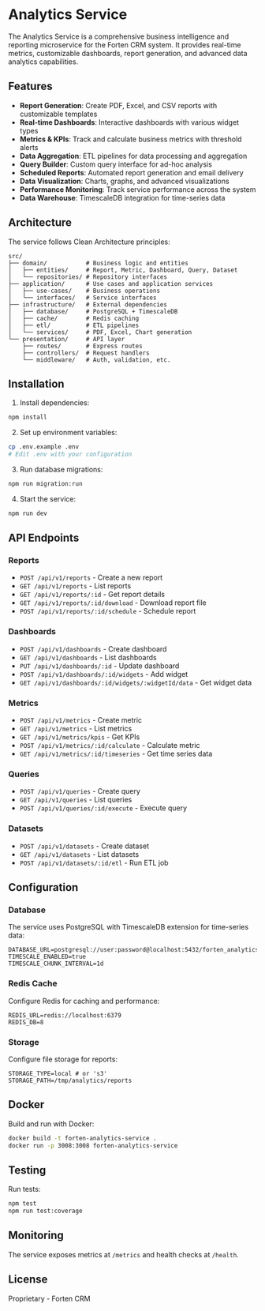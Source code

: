 # Analytics Service

The Analytics Service is a comprehensive business intelligence and reporting microservice for the Forten CRM system. It provides real-time metrics, customizable dashboards, report generation, and advanced data analytics capabilities.

## Features

- **Report Generation**: Create PDF, Excel, and CSV reports with customizable templates
- **Real-time Dashboards**: Interactive dashboards with various widget types
- **Metrics & KPIs**: Track and calculate business metrics with threshold alerts
- **Data Aggregation**: ETL pipelines for data processing and aggregation
- **Query Builder**: Custom query interface for ad-hoc analysis
- **Scheduled Reports**: Automated report generation and email delivery
- **Data Visualization**: Charts, graphs, and advanced visualizations
- **Performance Monitoring**: Track service performance across the system
- **Data Warehouse**: TimescaleDB integration for time-series data

## Architecture

The service follows Clean Architecture principles:

```
src/
├── domain/           # Business logic and entities
│   ├── entities/     # Report, Metric, Dashboard, Query, Dataset
│   └── repositories/ # Repository interfaces
├── application/      # Use cases and application services
│   ├── use-cases/    # Business operations
│   └── interfaces/   # Service interfaces
├── infrastructure/   # External dependencies
│   ├── database/     # PostgreSQL + TimescaleDB
│   ├── cache/        # Redis caching
│   ├── etl/          # ETL pipelines
│   └── services/     # PDF, Excel, Chart generation
└── presentation/     # API layer
    ├── routes/       # Express routes
    ├── controllers/  # Request handlers
    └── middleware/   # Auth, validation, etc.
```

## Installation

1. Install dependencies:
```bash
npm install
```

2. Set up environment variables:
```bash
cp .env.example .env
# Edit .env with your configuration
```

3. Run database migrations:
```bash
npm run migration:run
```

4. Start the service:
```bash
npm run dev
```

## API Endpoints

### Reports
- `POST /api/v1/reports` - Create a new report
- `GET /api/v1/reports` - List reports
- `GET /api/v1/reports/:id` - Get report details
- `GET /api/v1/reports/:id/download` - Download report file
- `POST /api/v1/reports/:id/schedule` - Schedule report

### Dashboards
- `POST /api/v1/dashboards` - Create dashboard
- `GET /api/v1/dashboards` - List dashboards
- `PUT /api/v1/dashboards/:id` - Update dashboard
- `POST /api/v1/dashboards/:id/widgets` - Add widget
- `GET /api/v1/dashboards/:id/widgets/:widgetId/data` - Get widget data

### Metrics
- `POST /api/v1/metrics` - Create metric
- `GET /api/v1/metrics` - List metrics
- `GET /api/v1/metrics/kpis` - Get KPIs
- `POST /api/v1/metrics/:id/calculate` - Calculate metric
- `GET /api/v1/metrics/:id/timeseries` - Get time series data

### Queries
- `POST /api/v1/queries` - Create query
- `GET /api/v1/queries` - List queries
- `POST /api/v1/queries/:id/execute` - Execute query

### Datasets
- `POST /api/v1/datasets` - Create dataset
- `GET /api/v1/datasets` - List datasets
- `POST /api/v1/datasets/:id/etl` - Run ETL job

## Configuration

### Database
The service uses PostgreSQL with TimescaleDB extension for time-series data:

```env
DATABASE_URL=postgresql://user:password@localhost:5432/forten_analytics
TIMESCALE_ENABLED=true
TIMESCALE_CHUNK_INTERVAL=1d
```

### Redis Cache
Configure Redis for caching and performance:

```env
REDIS_URL=redis://localhost:6379
REDIS_DB=8
```

### Storage
Configure file storage for reports:

```env
STORAGE_TYPE=local # or 's3'
STORAGE_PATH=/tmp/analytics/reports
```

## Docker

Build and run with Docker:

```bash
docker build -t forten-analytics-service .
docker run -p 3008:3008 forten-analytics-service
```

## Testing

Run tests:
```bash
npm test
npm run test:coverage
```

## Monitoring

The service exposes metrics at `/metrics` and health checks at `/health`.

## License

Proprietary - Forten CRM